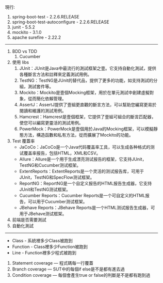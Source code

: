 

現行:
1. spring-boot-test - 2.2.6.RELEASE
2. spring-boot-test-autoconfigure - 2.2.6.RELEASE
3. junit - 5.5.2
4. mockito - 3.1.0
5. apache surefire - 2.22.2


---
1. BDD vs TDD
	1. Cucumber
2. 使用 libs
	1. JUnit：JUnit是Java中最流行的測試框架之壹。它支持自動化測試，提供各種斷言方法和註釋來定義測試用例。
	2. TestNG：TestNG是JUnit的替代品，提供了更多的功能，如支持測試的分組，測試套件等。
	3. Mockito：Mockito是壹個Mocking框架，用於在單元測試中創建虛擬對象，從而簡化依賴管理。
	4. AssertJ：AssertJ提供了壹組更直觀的斷言方法，可以幫助您編寫更易於閱讀和維護的測試用例。
	5. Hamcrest：Hamcrest是壹個框架，它提供了壹組可組合的斷言匹配器，使您可以編寫更靈活的測試用例。
	6. PowerMock：PowerMock是壹個用於Java的Mocking框架，可以模擬靜態方法，構造函數和私有方法，從而擴展了Mockito的功能。
3. Test 覆蓋率
	- JaCoCo：JaCoCo是一个Java代码覆盖率工具，可以生成各种格式的测试覆盖率报告，包括HTML，XML和CSV。
	- Allure：Allure是一个用于生成漂亮测试报告的框架，它支持JUnit，TestNG和Cucumber测试框架。
	- ExtentReports：ExtentReports是一个灵活的测试报告库，可用于JUnit，TestNG和SpecFlow测试框架。
	- ReportNG：ReportNG是一个自定义报告的HTML报告生成器，它支持JUnit和TestNG测试框架。
	- Cucumber Reports：Cucumber Reports是一个可自定义的HTML报告，可以用于Cucumber测试框架。
	- JBehave Reports：JBehave Reports是一个HTML测试报告生成器，可用于JBehave测试框架。
4. 前端是否需要測試
5. 自動化測試

---
* Class - 系統裡多少Class被跑到
* Function - Class裡多少Function被跑到
* Line - Function裡多少程式被跑到

1.  Statement coverage — 程式碼每一行覆蓋
2.  Branch coverage — SUT中的每個if else是不是都有進去過
3.  Condition coverage — 每個會產生true or false的判斷是不是都有跑到過